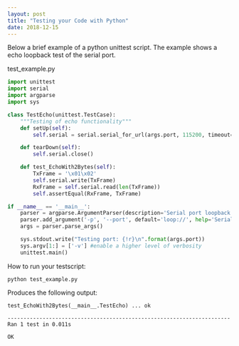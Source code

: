 ```yaml
---
layout: post
title: "Testing your Code with Python"
date: 2018-12-15
---
```


Below a brief example of a python unittest script. The example shows a echo loopback test of the serial port.

test_example.py
```python
import unittest
import serial
import argparse
import sys

class TestEcho(unittest.TestCase):
    """Testing of echo functionality"""
    def setUp(self):
        self.serial = serial.serial_for_url(args.port, 115200, timeout=1)

    def tearDown(self):
        self.serial.close()

    def test_EchoWith2Bytes(self):
        TxFrame = '\x01\x02'
        self.serial.write(TxFrame)
        RxFrame = self.serial.read(len(TxFrame))
        self.assertEqual(RxFrame, TxFrame)

if __name__ == '__main__':
    parser = argparse.ArgumentParser(description='Serial port loopback test')
    parser.add_argument('-p', '--port', default='loop://', help='Serial tport to test')
    args = parser.parse_args()

    sys.stdout.write("Testing port: {!r}\n".format(args.port))
    sys.argv[1:] = ['-v'] #enable a higher level of verbosity
    unittest.main()
```


How to run your testscript:
```
python test_example.py
```

Produces the following output:
```
test_EchoWith2Bytes(__main__.TestEcho) ... ok

----------------------------------------------------------------------
Ran 1 test in 0.011s

OK
```
